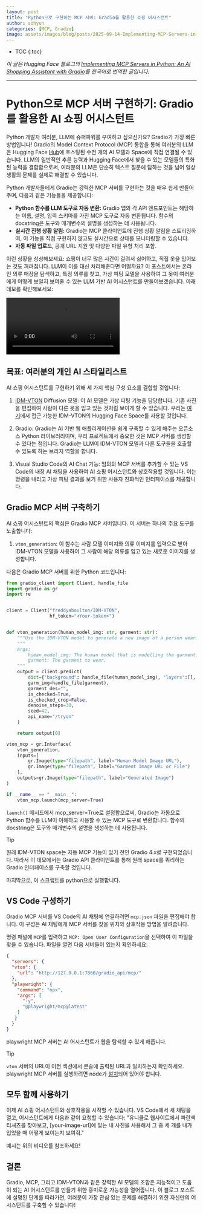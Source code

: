 ```yaml
---
layout: post
title: "Python으로 구현하는 MCP 서버: Gradio를 활용한 쇼핑 어시스턴트"
author: sohyun
categories: [MCP, Gradio]
image: assets/images/blog/posts/2025-09-14-Implementing-MCP-Servers-in-Python/thumbnail.png
---
```

* TOC
{:toc}
<!--toc-->

_이 글은 Hugging Face 블로그의 [Implementing MCP Servers in Python: An AI Shopping Assistant with Gradio](https://huggingface.co/blog/gradio-vton-mcp)를 한국어로 번역한 글입니다._

---


# Python으로 MCP 서버 구현하기: Gradio를 활용한 AI 쇼핑 어시스턴트

Python 개발자 여러분, LLM에 슈퍼파워를 부여하고 싶으신가요? Gradio가 가장 빠른 방법입니다! Gradio의 Model Context Protocol (MCP) 통합을 통해 여러분의 LLM은 Hugging Face [Hub](https://hf.co)에 호스팅된 수천 개의 AI 모델과 Space에 직접 연결될 수 있습니다. LLM의 일반적인 추론 능력과 Hugging Face에서 찾을 수 있는 모델들의 특화된 능력을 결합함으로써, 여러분의 LLM은 단순히 텍스트 질문에 답하는 것을 넘어 일상생활의 문제를 실제로 해결할 수 있습니다.

Python 개발자들에게 Gradio는 강력한 MCP 서버를 구현하는 것을 매우 쉽게 만들어주며, 다음과 같은 기능들을 제공합니다:
* **Python 함수를 LLM 도구로 자동 변환:** Gradio 앱의 각 API 엔드포인트는 해당하는 이름, 설명, 입력 스키마를 가진 MCP 도구로 자동 변환됩니다. 함수의 docstring은 도구와 매개변수의 설명을 생성하는 데 사용됩니다.
* **실시간 진행 상황 알림:** Gradio는 MCP 클라이언트에 진행 상황 알림을 스트리밍하여, 이 기능을 직접 구현하지 않고도 실시간으로 상태를 모니터링할 수 있습니다.
* **자동 파일 업로드**, 공개 URL 지원 및 다양한 파일 유형 처리 포함.

이런 상황을 상상해보세요: 쇼핑이 너무 많은 시간이 걸려서 싫어하고, 직접 옷을 입어보는 것도 꺼려집니다. LLM이 이를 대신 처리해준다면 어떨까요? 이 포스트에서는 온라인 의류 매장을 탐색하고, 특정 의류를 찾고, 가상 피팅 모델을 사용하여 그 옷이 여러분에게 어떻게 보일지 보여줄 수 있는 LLM 기반 AI 어시스턴트를 만들어보겠습니다. 아래 데모를 확인해보세요:

<video src="https://github.com/user-attachments/assets/e5bc58b9-ca97-418f-b78b-ce38d4bb527e" controls alt="AI Shopping Assistant Demo using Gradio python sdk and MCP"></video>

## 목표: 여러분의 개인 AI 스타일리스트

AI 쇼핑 어시스턴트를 구현하기 위해 세 가지 핵심 구성 요소를 결합할 것입니다:

1. [IDM-VTON](https://huggingface.co/yisol/IDM-VTON) Diffusion 모델: 이 AI 모델은 가상 피팅 기능을 담당합니다. 기존 사진을 편집하여 사람이 다른 옷을 입고 있는 것처럼 보이게 할 수 있습니다. 우리는 [여기](https://huggingface.co/spaces/yisol/IDM-VTON)에서 접근 가능한 IDM-VTON의 Hugging Face Space를 사용할 것입니다.

2. Gradio: Gradio는 AI 기반 웹 애플리케이션을 쉽게 구축할 수 있게 해주는 오픈소스 Python 라이브러리이며, 우리 프로젝트에서 중요한 것은 MCP 서버를 생성할 수 있다는 점입니다. Gradio는 LLM이 IDM-VTON 모델과 다른 도구들을 호출할 수 있도록 하는 브리지 역할을 합니다.

3. Visual Studio Code의 AI Chat 기능: 임의의 MCP 서버를 추가할 수 있는 VS Code의 내장 AI 채팅을 사용하여 AI 쇼핑 어시스턴트와 상호작용할 것입니다. 이는 명령을 내리고 가상 피팅 결과를 보기 위한 사용자 친화적인 인터페이스를 제공합니다.

## Gradio MCP 서버 구축하기
AI 쇼핑 어시스턴트의 핵심은 Gradio MCP 서버입니다. 이 서버는 하나의 주요 도구를 노출합니다:

1. `vton_generation`: 이 함수는 사람 모델 이미지와 의류 이미지를 입력으로 받아 IDM-VTON 모델을 사용하여 그 사람이 해당 의류를 입고 있는 새로운 이미지를 생성합니다.


다음은 Gradio MCP 서버를 위한 Python 코드입니다:

```python
from gradio_client import Client, handle_file
import gradio as gr
import re


client = Client("freddyaboulton/IDM-VTON",
                hf_token="<Your-token>")


def vton_generation(human_model_img: str, garment: str):
    """Use the IDM-VTON model to generate a new image of a person wearing a garment."""
    """
    Args:
        human_model_img: The human model that is modelling the garment.
        garment: The garment to wear.
    """
    output = client.predict(
        dict={"background": handle_file(human_model_img), "layers":[], "composite":None},
        garm_img=handle_file(garment),
        garment_des="",
        is_checked=True,
        is_checked_crop=False,
        denoise_steps=30,
        seed=42,
        api_name="/tryon"
    )

    return output[0]

vton_mcp = gr.Interface(
    vton_generation,
    inputs=[
        gr.Image(type="filepath", label="Human Model Image URL"),
        gr.Image(type="filepath", label="Garment Image URL or File")
    ],
    outputs=gr.Image(type="filepath", label="Generated Image")
)

if __name__ == "__main__":
    vton_mcp.launch(mcp_server=True)
```

`launch()` 메서드에서 mcp_server=True로 설정함으로써, Gradio는 자동으로 Python 함수를 LLM이 이해하고 사용할 수 있는 MCP 도구로 변환합니다. 함수의 docstring은 도구와 매개변수의 설명을 생성하는 데 사용됩니다.

> [!TIP]
> 원래 IDM-VTON space는 자동 MCP 기능이 있기 전인 Gradio 4.x로 구현되었습니다. 따라서 이 데모에서는 Gradio API 클라이언트를 통해 원래 space를 쿼리하는 Gradio 인터페이스를 구축할 것입니다.

마지막으로, 이 스크립트를 python으로 실행합니다.

## VS Code 구성하기

Gradio MCP 서버를 VS Code의 AI 채팅에 연결하려면 `mcp.json` 파일을 편집해야 합니다. 이 구성은 AI 채팅에게 MCP 서버를 찾을 위치와 상호작용 방법을 알려줍니다.

명령 패널에 `MCP`를 입력하고 `MCP: Open User Configuration`을 선택하여 이 파일을 찾을 수 있습니다. 파일을 열면 다음 서버들이 있는지 확인하세요:

```json
{
  "servers": {
  "vton": {
    "url": "http://127.0.0.1:7860/gradio_api/mcp/"
  },
  "playwright": {
    "command": "npx",
    "args": [
      "-y",
      "@playwright/mcp@latest"
    ]
   }
  }
}
```

playwright MCP 서버는 AI 어시스턴트가 웹을 탐색할 수 있게 해줍니다.

> [!TIP]
> `vton` 서버의 URL이 이전 섹션에서 콘솔에 출력된 URL과 일치하는지 확인하세요. playwright MCP 서버를 실행하려면 node가 [설치](https://docs.npmjs.com/downloading-and-installing-node-js-and-npm)되어 있어야 합니다.

## 모두 함께 사용하기

이제 AI 쇼핑 어시스턴트와 상호작용을 시작할 수 있습니다. VS Code에서 새 채팅을 열고, 어시스턴트에게 다음과 같이 요청할 수 있습니다: "유니클로 웹사이트에서 파란색 티셔츠를 찾아보고, [your-image-url]에 있는 내 사진을 사용해서 그 중 세 개를 내가 입었을 때 어떻게 보이는지 보여줘."

예시는 위의 비디오를 참조하세요!

## 결론

Gradio, MCP, 그리고 IDM-VTON과 같은 강력한 AI 모델의 조합은 지능적이고 도움이 되는 AI 어시스턴트를 만들기 위한 흥미로운 가능성을 열어줍니다. 이 블로그 포스트에 설명된 단계를 따라가면, 여러분이 가장 관심 있는 문제를 해결하기 위한 자신만의 어시스턴트를 구축할 수 있습니다!